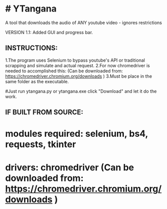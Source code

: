 <h1># YTangana</h1>
A tool that downloads the audio of ANY youtube video - ignores restrictions

VERSION 1.1: Added GUI and progress bar. 

<h2>INSTRUCTIONS:</h2>

1.The program uses Selenium to bypass youtube's API or traditional scrapping and simulate and actual request.
2.For now chromedriver is needed to accomplished this: (Can be downloaded from: https://chromedriver.chromium.org/downloads )
3.Must be place in the same folder as the executable.

#Just run ytangana.py or ytangana.exe click "Download" and let it do the work.

<h2>IF BUILT FROM SOURCE:</h2>

# modules required: selenium, bs4, requests, tkinter
# drivers: chromedriver (Can be downloaded from: https://chromedriver.chromium.org/downloads )


